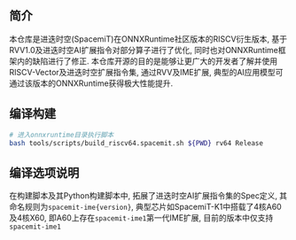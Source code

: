 ## 简介
本仓库是进迭时空(SpacemiT)在ONNXRuntime社区版本的RISCV衍生版本, 基于RVV1.0及进迭时空AI扩展指令对部分算子进行了优化, 同时也对ONNXRuntime框架内的缺陷进行了修正. 本仓库开源的目的是能够让更广大的开发者了解并使用RISCV-Vector及进迭时空扩展指令集, 通过RVV及IME扩展, 典型的AI应用模型可通过该版本的ONNXRuntime获得极大性能提升.

## 编译构建
~~~ bash
# 进入onnxruntime目录执行脚本
bash tools/scripts/build_riscv64.spacemit.sh ${PWD} rv64 Release
~~~

## 编译选项说明
在构建脚本及其Python构建脚本中, 拓展了进迭时空AI扩展指令集的Spec定义, 其命名规则为`spacemit-ime{version}`, 典型芯片如SpacemiT-K1中搭载了4核A60及4核X60, 即A60上存在`spacemit-ime1`第一代IME扩展, 目前的版本中仅支持`spacemit-ime1`